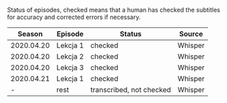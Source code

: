 Status of episodes, checked means that a human has checked the subtitles for accuracy and corrected errors if necessary.  

|Season|Episode|Status|Source|
|---|---|---|---|
|2020.04.20|Lekcja 1|checked|Whisper|
|2020.04.20|Lekcja 2|checked|Whisper|
|2020.04.20|Lekcja 3|checked|Whisper|
|2020.04.21|Lekcja 1|checked|Whisper|
|-|rest|transcribed, not checked|Whisper|




